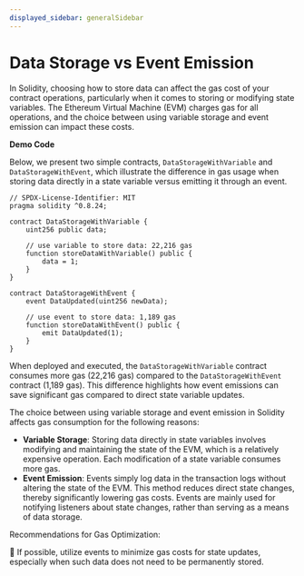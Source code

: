 ```yaml
---
displayed_sidebar: generalSidebar
---
```


# Data Storage vs Event Emission

In Solidity, choosing how to store data can affect the gas cost of your contract operations, particularly when it comes to storing or modifying state variables. The Ethereum Virtual Machine (EVM) charges gas for all operations, and the choice between using variable storage and event emission can impact these costs.

**Demo Code**

Below, we present two simple contracts, `DataStorageWithVariable` and `DataStorageWithEvent`, which illustrate the difference in gas usage when storing data directly in a state variable versus emitting it through an event.

```solidity
// SPDX-License-Identifier: MIT
pragma solidity ^0.8.24;

contract DataStorageWithVariable {
    uint256 public data;

    // use variable to store data: 22,216 gas
    function storeDataWithVariable() public {
        data = 1;
    }
}

contract DataStorageWithEvent {
    event DataUpdated(uint256 newData);

    // use event to store data: 1,189 gas
    function storeDataWithEvent() public {
        emit DataUpdated(1);
    }
}
```

When deployed and executed, the `DataStorageWithVariable` contract consumes more gas (22,216 gas) compared to the `DataStorageWithEvent` contract (1,189 gas). This difference highlights how event emissions can save significant gas compared to direct state variable updates.


The choice between using variable storage and event emission in Solidity affects gas consumption for the following reasons:

- **Variable Storage**: Storing data directly in state variables involves modifying and maintaining the state of the EVM, which is a relatively expensive operation. Each modification of a state variable consumes more gas.
- **Event Emission**: Events simply log data in the transaction logs without altering the state of the EVM. This method reduces direct state changes, thereby significantly lowering gas costs. Events are mainly used for notifying listeners about state changes, rather than serving as a means of data storage.

Recommendations for Gas Optimization:

🌟 If possible, utilize events to minimize gas costs for state updates, especially when such data does not need to be permanently stored.